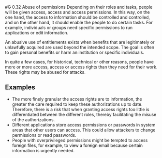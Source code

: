 #G 0.32 Abuse of permissions
Depending on their roles and tasks, people will be given access, access and access permissions. In this way, on the one hand, the access to information should be controlled and controlled, and on the other hand, it should enable the people to do certain tasks. For example, individuals or groups need specific permissions to run applications or edit information.

An abusive use of entitlements exists when benefits that are legitimately or unlawfully acquired are used beyond the intended scope. The goal is often to gain personal benefits or harm an institution or specific individuals.

In quite a few cases, for historical, technical or other reasons, people have more or more access, access or access rights than they need for their work. These rights may be abused for attacks.



## Examples 
* The more finely granular the access rights are to information, the greater the care required to keep these authorizations up to date. Therefore, there is a risk that when granting access rights too little is differentiated between the different roles, thereby facilitating the misuse of the authorizations.
* Different applications store access permissions or passwords in system areas that other users can access. This could allow attackers to change permissions or read passwords.
* People with overprivileged permissions might be tempted to access foreign files, for example, to view a foreign email because certain information is urgently needed.




